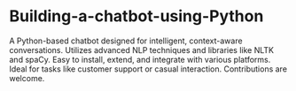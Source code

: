 # Building-a-chatbot-using-Python
A Python-based chatbot designed for intelligent, context-aware conversations. Utilizes advanced NLP techniques and libraries like NLTK and spaCy. Easy to install, extend, and integrate with various platforms. Ideal for tasks like customer support or casual interaction. Contributions are welcome. 
